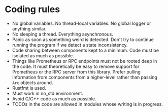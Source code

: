 # Coding rules

- No global variables. No thread-local variables. No global logger or anything similar.
- No sleeping a thread. Everything asynchronous.
- Panic as soon as something weird is detected. Don't try to continue running the program if we detect a state inconsistency.
- Code sharing between components kept to a minimum. Code must be isolated as much as possible.
- Things like Prometheus or RPC endpoints must not be rooted deep in the code. It must theoretically be easy to remove support for Prometheus or the RPC server from this library. Prefer pulling information from components from a higher-level rather than passing `Arc` objects around.
- Rustfmt is used.
- Must work in no_std environment.
- Avoid C/C++ code as much as possible.
- TODOs in the code are allowed in modules whose writing is in progress.
